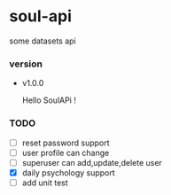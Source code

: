 # soul-api
some datasets api

### version
- v1.0.0

    Hello SoulAPi !

### TODO

- [ ] reset password support
- [ ] user profile can change
- [ ] superuser can add,update,delete user
- [x] daily psychology support
- [ ] add unit test